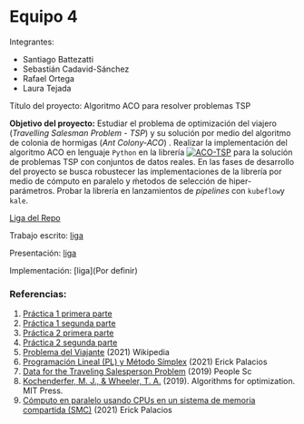 # Equipo 4

Integrantes:

- Santiago Battezatti
- Sebastián Cadavid-Sánchez
- Rafael Ortega
- Laura Tejada

Título del proyecto: Algoritmo ACO para resolver problemas TSP

**Objetivo del proyecto:**  Estudiar el problema de optimización del viajero (_Travelling Salesman Problem - TSP_) y su solución por medio del algoritmo de colonia de hormigas (_Ant Colony-ACO_) .  Realizar la implementación del algoritmo ACO en lenguaje `Python` en la librería [![ACO-TSP](https://gist.githack.com/C1587S/6f2fccb2473f9c9c8a093db7a03f9ab3/raw/f895b41f3ea45fd26c529b7e80ea4a3c69b0e0a5/ACO%20TSP%20pkg.svg)](https://github.com/optimizacion-2-2021-1-gh-classroom/practica-1-segunda-parte-ltejadal) para la solución de problemas TSP con conjuntos de datos reales. En las fases de desarrollo del proyecto se busca robustecer las implementaciones de la librería por medio de cómputo en paralelo y ḿetodos de selección de hiper-parámetros.  Probar la librería en lanzamientos de _pipelines_ con  `kubeflow`y `kale`.

[Liga del Repo](https://github.com/C1587S/ACO-TSP)

Trabajo escrito: [liga](https://hackmd.io/ibLufWb0SRKVZC82lwH4gg)

Presentación: [liga](https://docs.google.com/presentation/d/1n1JsJv8acOTHLIeIJfqexDpiOmrSzNyrgVreJz8_kak/edit?usp=sharing)

Implementación: [liga](Por definir)

### Referencias:

1. [Práctica 1 primera parte](https://github.com/optimizacion-2-2021-1-gh-classroom/practica-1-primera-parte-ltejadal)
2. [Práctica 1 segunda parte](https://github.com/optimizacion-2-2021-1-gh-classroom/practica-1-segunda-parte-ltejadal)
3. [Práctica 2 primera parte](https://github.com/optimizacion-2-2021-1-gh-classroom/practica-2-primera-parte-ltejadal)
4. [Práctica 2 segunda parte](https://github.com/optimizacion-2-2021-1-gh-classroom/practica-2-segunda-parte-ltejadal)
5. [Problema del Viajante](https://es.wikipedia.org/wiki/Problema_del_viajante) (2021)  Wikipedia
6. [Programación Lineal (PL) y Método Símplex](https://itam-ds.github.io/analisis-numerico-computo-cientifico/IV.optimizacion_en_redes_y_prog_lineal/4.2/Programacion_lineal_y_metodo_simplex.html) (2021) Erick Palacios
7. [Data for the Traveling Salesperson Problem](https://people.sc.fsu.edu/~jburkardt/datasets/tsp/tsp.html) (2019) People Sc
8. [Kochenderfer, M. J., & Wheeler, T. A.](https://mitpress.mit.edu/books/algorithms-optimization) (2019). Algorithms for optimization. MIT Press.
9. [Cómputo en paralelo usando CPUs en un sistema de memoria compartida (SMC)](https://itam-ds.github.io/analisis-numerico-computo-cientifico/V.optimizacion_de_codigo/5.4/Computo_en_paralelo_usando_CPUS_en_SMC.html#multiprocessing) (2021) Erick Palacios